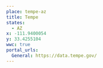 ```yaml
---
place: tempe-az
title: Tempe
states:
  - AZ
x: -111.9400054
y: 33.4255104
wwc: true
portal_urls:
  General: https://data.tempe.gov/
---
```

